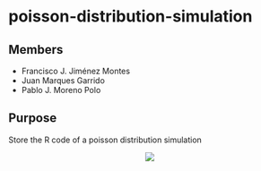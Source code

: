 # poisson-distribution-simulation
## Members
- Francisco J. Jiménez Montes
- Juan Marques Garrido
- Pablo J. Moreno Polo

## Purpose
Store the R code of a poisson distribution simulation

<p align = "center">
    <img src = "https://sonuprabhu.files.wordpress.com/2016/09/logo-r.png">
</p>

